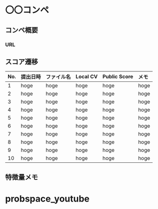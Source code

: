 # 〇〇コンペ

## コンペ概要

### URL

## スコア遷移
|No.|提出日時|ファイル名|Local CV|Public Score|メモ|
|:---|:---|:---|:---|:---|:---|
|1|hoge|hoge|hoge|hoge|hoge|
|2|hoge|hoge|hoge|hoge|hoge|
|3|hoge|hoge|hoge|hoge|hoge|
|4|hoge|hoge|hoge|hoge|hoge|
|5|hoge|hoge|hoge|hoge|hoge|
|6|hoge|hoge|hoge|hoge|hoge|
|7|hoge|hoge|hoge|hoge|hoge|
|8|hoge|hoge|hoge|hoge|hoge|
|9|hoge|hoge|hoge|hoge|hoge|
|10|hoge|hoge|hoge|hoge|hoge|

## 特徴量メモ

# probspace_youtube
